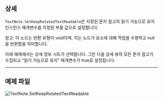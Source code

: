 ## 상세
`TextNote.SetKeepRotatedTextReadable`은 지정된 문자 참고의 읽기 가능으로 유지 인스턴스 매개변수를 지정된 부울 값으로 설정합니다.

참고: 이 노드는 반환 유형이 void이며, 이는 노드가 요소에 대해 작업을 수행하고 null을 반환함을 의미합니다.

아래 예제에서는 상세 정보 시트가 선택됩니다. 그런 다음 상세 뷰의 모든 문자 참고가 수집되고 "읽기 가능으로 유지" 매개변수가 true로 설정됩니다.
___
## 예제 파일

![TextNote.SetKeepRotatedTextReadable](./Revit.Elements.TextNote.SetKeepRotatedTextReadable_img.jpg)
